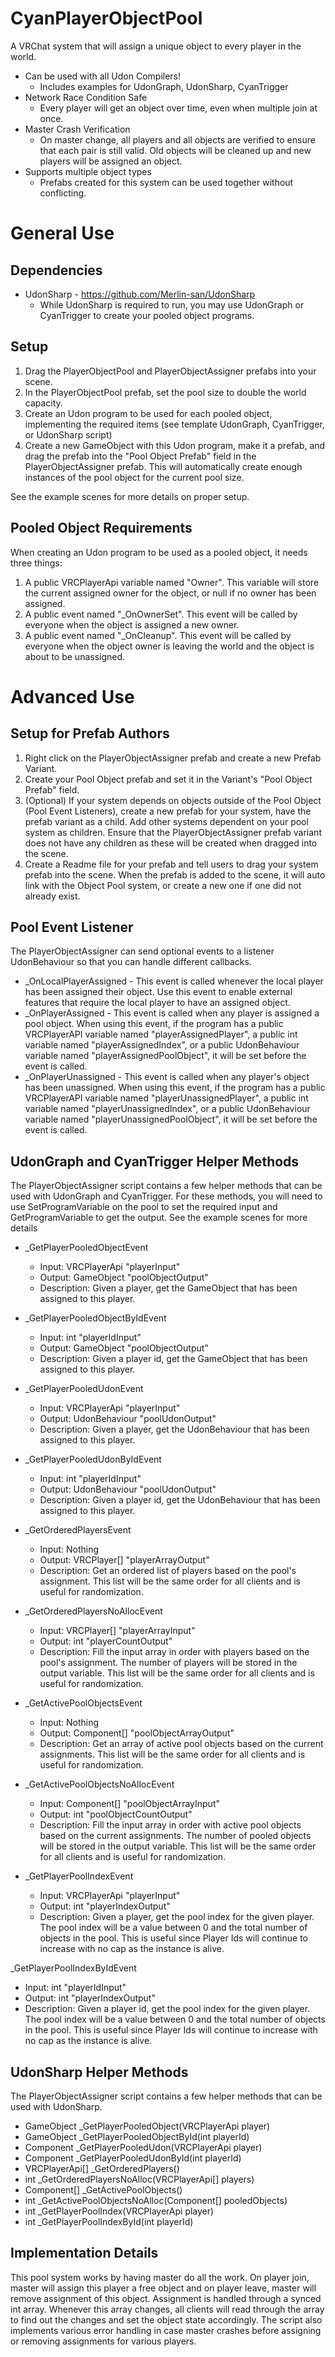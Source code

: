 # CyanPlayerObjectPool
A VRChat system that will assign a unique object to every player in the world.

- Can be used with all Udon Compilers!
  - Includes examples for UdonGraph, UdonSharp, CyanTrigger
- Network Race Condition Safe 
  - Every player will get an object over time, even when multiple join at once.
- Master Crash Verification
  - On master change, all players and all objects are verified to ensure that each pair is still valid. Old objects will be cleaned up and new players will be assigned an object.
- Supports multiple object types
  - Prefabs created for this system can be used together without conflicting.


# General Use


## Dependencies
- UdonSharp - https://github.com/Merlin-san/UdonSharp
  - While UdonSharp is required to run, you may use UdonGraph or CyanTrigger to create your pooled object programs.


## Setup

1. Drag the PlayerObjectPool and PlayerObjectAssigner prefabs into your scene.
2. In the PlayerObjectPool prefab, set the pool size to double the world capacity.
3. Create an Udon program to be used for each pooled object, implementing the required items (see template UdonGraph, CyanTrigger, or UdonSharp script)
4. Create a new GameObject with this Udon program, make it a prefab, and drag the prefab into the "Pool Object Prefab" field in the PlayerObjectAssigner prefab. This will automatically create enough instances of the pool object for the current pool size.

See the example scenes for more details on proper setup.


## Pooled Object Requirements

When creating an Udon program to be used as a pooled object, it needs three things:
1. A public VRCPlayerApi variable named "Owner". This variable will store the current assigned owner for the object, or null if no owner has been assigned.
2. A public event named "_OnOwnerSet". This event will be called by everyone when the object is assigned a new owner.
3. A public event named "_OnCleanup". This event will be called by everyone when the object owner is leaving the world and the object is about to be unassigned. 


# Advanced Use


## Setup for Prefab Authors

1. Right click on the PlayerObjectAssigner prefab and create a new Prefab Variant.
2. Create your Pool Object prefab and set it in the Variant's "Pool Object Prefab" field.
3. (Optional) If your system depends on objects outside of the Pool Object (Pool Event Listeners), create a new prefab for your system, have the prefab variant as a child. Add other systems dependent on your pool system as children. Ensure that the PlayerObjectAssigner prefab variant does not have any children as these will be created when dragged into the scene.
4. Create a Readme file for your prefab and tell users to drag your system prefab into the scene. When the prefab is added to the scene, it will auto link with the Object Pool system, or create a new one if one did not already exist. 


## Pool Event Listener

The PlayerObjectAssigner can send optional events to a listener UdonBehaviour so that you can handle different callbacks. 
- _OnLocalPlayerAssigned - This event is called whenever the local player has been assigned their object. Use this event to enable external features that require the local player to have an assigned object. 
- _OnPlayerAssigned - This event is called when any player is assigned a pool object. When using this event, if the program has a public VRCPlayerAPI variable named "playerAssignedPlayer", a public int variable named "playerAssignedIndex", or a public UdonBehaviour variable named "playerAssignedPoolObject", it will be set before the event is called.
- _OnPlayerUnassigned - This event is called when any player's object has been unassigned. When using this event, if the program has a public VRCPlayerAPI variable named "playerUnassignedPlayer", a public int variable named "playerUnassignedIndex", or a public UdonBehaviour variable named "playerUnassignedPoolObject", it will be set before the event is called.


## UdonGraph and CyanTrigger Helper Methods

The PlayerObjectAssigner script contains a few helper methods that can be used with UdonGraph and CyanTrigger. 
For these methods, you will need to use SetProgramVariable on the pool to set the required input and GetProgramVariable to get the output. See the example scenes for more details

- _GetPlayerPooledObjectEvent
  - Input: VRCPlayerApi "playerInput"
  - Output: GameObject "poolObjectOutput"
  - Description: Given a player, get the GameObject that has been assigned to this player.
  
- _GetPlayerPooledObjectByIdEvent
  - Input: int "playerIdInput"
  - Output: GameObject "poolObjectOutput"
  - Description: Given a player id, get the GameObject that has been assigned to this player.
  
- _GetPlayerPooledUdonEvent
  - Input: VRCPlayerApi "playerInput"
  - Output: UdonBehaviour "poolUdonOutput"
  - Description: Given a player, get the UdonBehaviour that has been assigned to this player.
  
- _GetPlayerPooledUdonByIdEvent
  - Input: int "playerIdInput"
  - Output: UdonBehaviour "poolUdonOutput"
  - Description: Given a player id, get the UdonBehaviour that has been assigned to this player.

- _GetOrderedPlayersEvent
  - Input: Nothing
  - Output: VRCPlayer[] "playerArrayOutput"
  - Description: Get an ordered list of players based on the pool's assignment. This list will be the same order for all clients and is useful for randomization.
  
- _GetOrderedPlayersNoAllocEvent
  - Input: VRCPlayer[] "playerArrayInput"
  - Output: int "playerCountOutput"
  - Description: Fill the input array in order with players based on the pool's assignment. The number of players will be stored in the output variable. This list will be the same order for all clients and is useful for randomization.
  
- _GetActivePoolObjectsEvent
  - Input: Nothing
  - Output: Component[] "poolObjectArrayOutput"
  - Description: Get an array of active pool objects based on the current assignments. This list will be the same order for all clients and is useful for randomization.
  
- _GetActivePoolObjectsNoAllocEvent
  - Input: Component[] "poolObjectArrayInput"
  - Output: int "poolObjectCountOutput"
  - Description: Fill the input array in order with active pool objects based on the current assignments. The number of pooled objects will be stored in the output variable. This list will be the same order for all clients and is useful for randomization.
 
- _GetPlayerPoolIndexEvent
  - Input: VRCPlayerApi "playerInput"
  - Output: int "playerIndexOutput"
  - Description: Given a player, get the pool index for the given player. The pool index will be a value between 0 and the total number of objects in the pool. This is useful since Player Ids will continue to increase with no cap as the instance is alive.
  
_GetPlayerPoolIndexByIdEvent
  - Input: int "playerIdInput"
  - Output: int "playerIndexOutput"
  - Description: Given a player id, get the pool index for the given player. The pool index will be a value between 0 and the total number of objects in the pool. This is useful since Player Ids will continue to increase with no cap as the instance is alive.


## UdonSharp Helper Methods

The PlayerObjectAssigner script contains a few helper methods that can be used with UdonSharp. 

- GameObject _GetPlayerPooledObject(VRCPlayerApi player)
- GameObject _GetPlayerPooledObjectById(int playerId)
- Component _GetPlayerPooledUdon(VRCPlayerApi player)
- Component _GetPlayerPooledUdonById(int playerId)
- VRCPlayerApi[] _GetOrderedPlayers()
- int _GetOrderedPlayersNoAlloc(VRCPlayerApi[] players)
- Component[] _GetActivePoolObjects()
- int _GetActivePoolObjectsNoAlloc(Component[] pooledObjects)
- int _GetPlayerPoolIndex(VRCPlayerApi player)
- int _GetPlayerPoolIndexById(int playerId)


## Implementation Details

This pool system works by having master do all the work. On player join, master will assign this player a free object and on player leave, master will remove assignment of this object. Assignment is handled through a synced int array. Whenever this array changes, all clients will read through the array to find out the changes and set the object state accordingly. The script also implements various error handling in case master crashes before assigning or removing assignments for various players.
